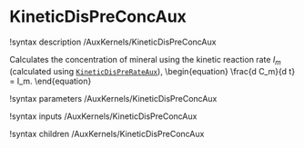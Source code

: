 # KineticDisPreConcAux

!syntax description /AuxKernels/KineticDisPreConcAux

Calculates the concentration of mineral using the kinetic reaction rate $I_m$
(calculated using [`KineticDisPreRateAux`](/chemical_reactions/KineticDisPreRateAux.md)),
\begin{equation}
\frac{d C_m}{d t} = I_m.
\end{equation}

!syntax parameters /AuxKernels/KineticDisPreConcAux

!syntax inputs /AuxKernels/KineticDisPreConcAux

!syntax children /AuxKernels/KineticDisPreConcAux
